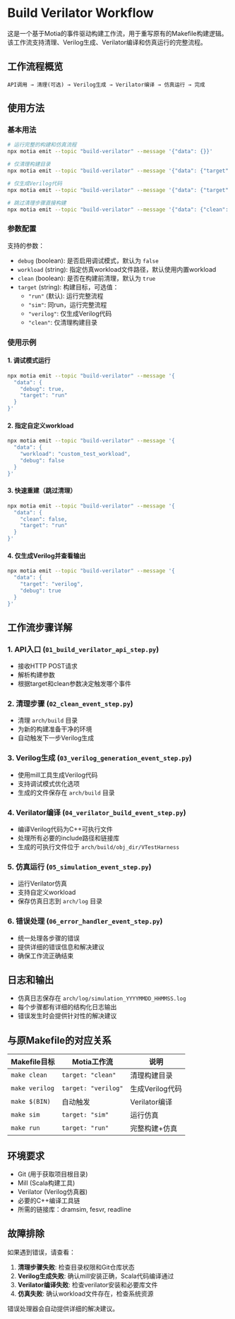 # Build Verilator Workflow

这是一个基于Motia的事件驱动构建工作流，用于重写原有的Makefile构建逻辑。该工作流支持清理、Verilog生成、Verilator编译和仿真运行的完整流程。

## 工作流程概览

```
API调用 → 清理(可选) → Verilog生成 → Verilator编译 → 仿真运行 → 完成
```

## 使用方法

### 基本用法

```bash
# 运行完整的构建和仿真流程
npx motia emit --topic "build-verilator" --message '{"data": {}}'

# 仅清理构建目录
npx motia emit --topic "build-verilator" --message '{"data": {"target": "clean"}}'

# 仅生成Verilog代码
npx motia emit --topic "build-verilator" --message '{"data": {"target": "verilog"}}'

# 跳过清理步骤直接构建
npx motia emit --topic "build-verilator" --message '{"data": {"clean": false}}'
```

### 参数配置

支持的参数：

- `debug` (boolean): 是否启用调试模式，默认为 `false`
- `workload` (string): 指定仿真workload文件路径，默认使用内置workload
- `clean` (boolean): 是否在构建前清理，默认为 `true`
- `target` (string): 构建目标，可选值：
  - `"run"` (默认): 运行完整流程
  - `"sim"`: 同run，运行完整流程
  - `"verilog"`: 仅生成Verilog代码
  - `"clean"`: 仅清理构建目录

### 使用示例

#### 1. 调试模式运行

```bash
npx motia emit --topic "build-verilator" --message '{
  "data": {
    "debug": true,
    "target": "run"
  }
}'
```

#### 2. 指定自定义workload

```bash
npx motia emit --topic "build-verilator" --message '{
  "data": {
    "workload": "custom_test_workload",
    "debug": false
  }
}'
```

#### 3. 快速重建（跳过清理）

```bash
npx motia emit --topic "build-verilator" --message '{
  "data": {
    "clean": false,
    "target": "run"
  }
}'
```

#### 4. 仅生成Verilog并查看输出

```bash
npx motia emit --topic "build-verilator" --message '{
  "data": {
    "target": "verilog",
    "debug": true
  }
}'
```

## 工作流步骤详解

### 1. API入口 (`01_build_verilator_api_step.py`)
- 接收HTTP POST请求
- 解析构建参数
- 根据target和clean参数决定触发哪个事件

### 2. 清理步骤 (`02_clean_event_step.py`)
- 清理 `arch/build` 目录
- 为新的构建准备干净的环境
- 自动触发下一步Verilog生成

### 3. Verilog生成 (`03_verilog_generation_event_step.py`)
- 使用mill工具生成Verilog代码
- 支持调试模式优化选项
- 生成的文件保存在 `arch/build` 目录

### 4. Verilator编译 (`04_verilator_build_event_step.py`)
- 编译Verilog代码为C++可执行文件
- 处理所有必要的include路径和链接库
- 生成的可执行文件位于 `arch/build/obj_dir/VTestHarness`

### 5. 仿真运行 (`05_simulation_event_step.py`)
- 运行Verilator仿真
- 支持自定义workload
- 保存仿真日志到 `arch/log` 目录

### 6. 错误处理 (`06_error_handler_event_step.py`)
- 统一处理各步骤的错误
- 提供详细的错误信息和解决建议
- 确保工作流正确结束

## 日志和输出

- 仿真日志保存在 `arch/log/simulation_YYYYMMDD_HHMMSS.log`
- 每个步骤都有详细的结构化日志输出
- 错误发生时会提供针对性的解决建议

## 与原Makefile的对应关系

| Makefile目标 | Motia工作流 | 说明 |
|-------------|------------|------|
| `make clean` | `target: "clean"` | 清理构建目录 |
| `make verilog` | `target: "verilog"` | 生成Verilog代码 |
| `make $(BIN)` | 自动触发 | Verilator编译 |
| `make sim` | `target: "sim"` | 运行仿真 |
| `make run` | `target: "run"` | 完整构建+仿真 |

## 环境要求

- Git (用于获取项目根目录)
- Mill (Scala构建工具)
- Verilator (Verilog仿真器)
- 必要的C++编译工具链
- 所需的链接库：dramsim, fesvr, readline

## 故障排除

如果遇到错误，请查看：

1. **清理步骤失败**: 检查目录权限和Git仓库状态
2. **Verilog生成失败**: 确认mill安装正确，Scala代码编译通过
3. **Verilator编译失败**: 检查verilator安装和必要库文件
4. **仿真失败**: 确认workload文件存在，检查系统资源

错误处理器会自动提供详细的解决建议。
